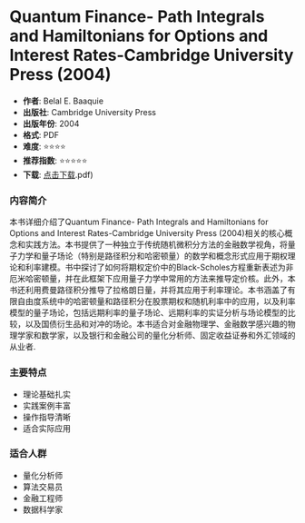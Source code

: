 # Quantum Finance- Path Integrals and Hamiltonians for Options and Interest Rates-Cambridge University Press (2004)

- **作者**: Belal E. Baaquie
- **出版社**: Cambridge University Press
- **出版年份**: 2004
- **格式**: PDF
- **难度**: ⭐⭐⭐⭐
- **推荐指数**: ⭐⭐⭐⭐⭐
- **下载**: [点击下载](https://quant-wiki.com/pdf/Quantum%20Finance_%20Path%20Integrals%20and%20Hamiltonians%20for%20Options%20and%20Interest%20Rates-Cambridge%20University%20Press%20%282004.pdf).pdf)

### 内容简介

本书详细介绍了Quantum Finance- Path Integrals and Hamiltonians for Options and Interest Rates-Cambridge University Press (2004)相关的核心概念和实践方法。本书提供了一种独立于传统随机微积分方法的金融数学视角，将量子力学和量子场论（特别是路径积分和哈密顿量）的数学和概念形式应用于期权理论和利率建模。书中探讨了如何将期权定价中的Black-Scholes方程重新表述为非厄米哈密顿量，并在此框架下应用量子力学中常用的方法来推导定价核。此外，本书还利用费曼路径积分推导了拉格朗日量，并将其应用于利率理论。本书涵盖了有限自由度系统中的哈密顿量和路径积分在股票期权和随机利率中的应用，以及利率模型的量子场论，包括远期利率的量子场论、远期利率的实证分析与场论模型的比较，以及国债衍生品和对冲的场论。本书适合对金融物理学、金融数学感兴趣的物理学家和数学家，以及银行和金融公司的量化分析师、固定收益证券和外汇领域的从业者.

### 主要特点

- 理论基础扎实
- 实践案例丰富
- 操作指导清晰
- 适合实际应用

### 适合人群

- 量化分析师
- 算法交易员
- 金融工程师
- 数据科学家